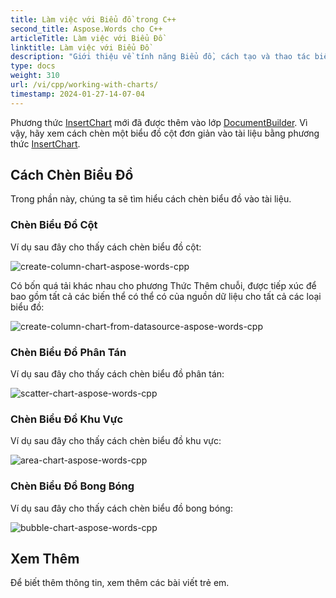 ```yaml
---
title: Làm việc với Biểu đồ trong C++
second_title: Aspose.Words cho C++
articleTitle: Làm việc với Biểu Đồ
linktitle: Làm việc với Biểu Đồ
description: "Giới thiệu về tính năng Biểu đồ, cách tạo và thao tác biểu đồ bằng C++."
type: docs
weight: 310
url: /vi/cpp/working-with-charts/
timestamp: 2024-01-27-14-07-04
---
```


Phương thức [InsertChart](https://reference.aspose.com/words/cpp/aspose.words/documentbuilder/insertchart/) mới đã được thêm vào lớp [DocumentBuilder](https://reference.aspose.com/words/cpp/aspose.words/documentbuilder/). Vì vậy, hãy xem cách chèn một biểu đồ cột đơn giản vào tài liệu bằng phương thức [InsertChart](https://reference.aspose.com/words/cpp/aspose.words/documentbuilder/insertchart/).

## Cách Chèn Biểu Đồ

Trong phần này, chúng ta sẽ tìm hiểu cách chèn biểu đồ vào tài liệu.

### Chèn Biểu Đồ Cột

Ví dụ sau đây cho thấy cách chèn biểu đồ cột:

![create-column-chart-aspose-words-cpp](working-with-charts-1.png)

Có bốn quá tải khác nhau cho phương Thức Thêm chuỗi, được tiếp xúc để bao gồm tất cả các biến thể có thể có của nguồn dữ liệu cho tất cả các loại biểu đồ:

![create-column-chart-from-datasource-aspose-words-cpp](working-with-charts-2.png)

### Chèn Biểu Đồ Phân Tán

Ví dụ sau đây cho thấy cách chèn biểu đồ phân tán:

![scatter-chart-aspose-words-cpp](working-with-charts-3.png)

### Chèn Biểu Đồ Khu Vực

Ví dụ sau đây cho thấy cách chèn biểu đồ khu vực:

![area-chart-aspose-words-cpp](working-with-charts-4.png)

### Chèn Biểu Đồ Bong Bóng

Ví dụ sau đây cho thấy cách chèn biểu đồ bong bóng:

![bubble-chart-aspose-words-cpp](working-with-charts-5.png)

## Xem Thêm

Để biết thêm thông tin, xem thêm các bài viết trẻ em.
